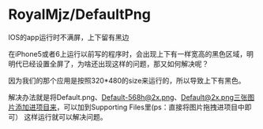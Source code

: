 # RoyalMjz/DefaultPng
IOS的app运行时不满屏，上下留有黑边


在iPhone5或者6上运行以前写的程序时，会出现上下有一样宽高的黑色区域，明明代已经设置全屏了，为啥还出现这样的问题，那又如何解决呢？

因为我们的那个应用是按照320*480的size来运行的，所以导致上下有黑色。

解决办法就是将Default.png、Default-568h@2x.png、Default@2x.png三张图片添加进项目来，可以加到Supporting Files里(ps：直接将图片拖拽进项目中即可）
这样运行就可以解决问题。

```...如果添加后上下黑边依旧存在，就把模拟器里的 app 删掉，按一下Command+Shift+K，再重新运行即可。
    
             


